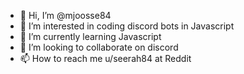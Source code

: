 - 👋 Hi, I’m @mjoosse84
- 👀 I’m interested in coding discord bots in Javascript
- 🌱 I’m currently learning Javascript
- 💞️ I’m looking to collaborate on discord
- 📫 How to reach me u/seerah84 at Reddit

<!---
mjoosse84/mjoosse84 is a ✨ special ✨ repository because its `README.md` (this file) appears on your GitHub profile.
You can click the Preview link to take a look at your changes.
--->
